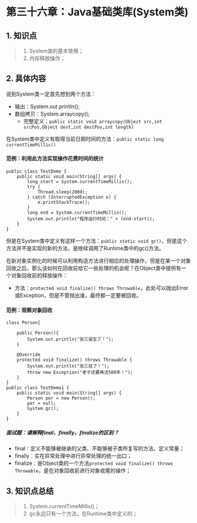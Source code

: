 # 第三十六章：Java基础类库(System类)

## 1. 知识点
> 1. System类的基本使用；
> 2. 内存释放操作；

## 2. 具体内容
说到System类一定首先想到两个方法：
* 输出：System.out.println();
* 数组拷贝：System.arraycopy();
  * 完整定义：`public static void arraycopy(Object src,int srcPos,Object dest,int destPos,int length)`

在System类中定义有取得当前日期时间的方法：`public static long currentTimeMillis()`

#### 范例：利用此方法实现操作花费时间的统计
```
public class TestDemo {
    public static void main(String[] args) {
        long start = System.currentTimeMillis();
        try {
            Thread.sleep(2000);
        } catch (InterruptedException e) {
            e.printStackTrace();
        }
        long end = System.currentTimeMillis();
        System.out.println("程序运行时间：" + (end-start));
    }
}
```

但是在System类中定义有这样一个方法：`public static void gc()`，但是这个方法并不是实现的新的方法，是继续调用了Runtime类中的gc()方法。

在新对象实例化的时候可以利用构造方法进行相应的处理操作，但是在某一个对象回收之后，那么该如何在回收前给它一些处理的机会呢？在Object类中提供有一个对象回收前的释放操作：
* 方法：`protected void finalize() throws Throwable`，此处可以抛出Error或Exception，但是不管抛出谁，最终都一定要被回收。

#### 范例：观察对象回收
```
class Person{

    public Person(){
        System.out.println("张三诞生了！");
    }

    @Override
    protected void finalize() throws Throwable {
        System.out.println("张三挂了！");
        throw new Exception("老子还要再活500年！");
    }
}
public class TestDemo1 {
    public static void main(String[] args) {
        Person per = new Person();
        per = null;
        System.gc();
    }
}
```

##### 面试题：请解释final、finally、finalize的区别？
* final：定义不能够被继承的父类、不能够被子类所复写的方法、定义常量；
* finally：实在异常处理中进行异常处理的统一出口；
* finalize：是Object类的一个方法`protected void finalize() throws Throwable`，是在对象回收前进行对象收尾的操作；

## 3. 知识点总结
> 1. System.currentTimeMillis()；
> 2. gc永远只有一个方法，在Runtime类中定义的；
